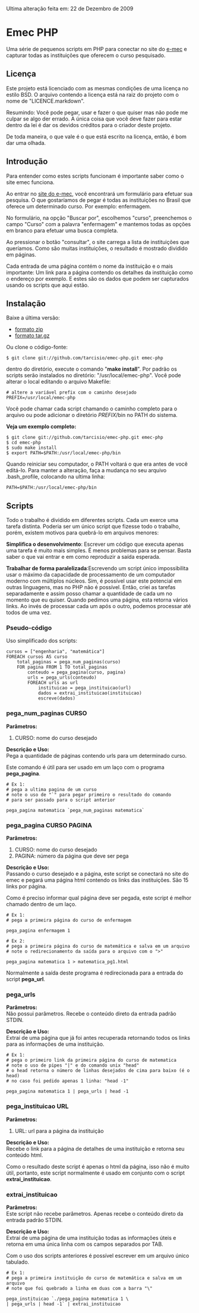 Ultima alteração feita em: 22 de Dezembro de 2009

# Emec PHP #

Uma série de pequenos scripts em PHP para conectar no site do 
[e-mec](http://emec.mec.gov.br/ "site do e-mec") e capturar
todas as instituições que oferecem o curso pesquisado.

## Licença ##
Este projeto está licenciado com as mesmas condições de uma licença no estilo BSD.
O arquivo contendo a licença está na raiz do projeto com o nome
de "LICENCE.markdown".

Resumindo: Você pode pegar, usar e fazer o que quiser mas não pode me culpar se
algo der errado. A única coisa que você deve fazer para estar dentro da lei é 
dar os devidos créditos para o criador deste projeto.

De toda maneira, o que vale é o que está escrito na licença, então, é bom dar
uma olhada.

## Introdução ##

Para entender como estes scripts funcionam é importante saber como o site emec
funciona.

Ao entrar no [site do e-mec](http://emec.mec.gov.br/ "site do e-mec"), 
você encontrará um formulário para efetuar sua pesquisa.
O que gostaríamos de pegar é todas as instituições no Brasil que oferece um 
determinado curso. Por exemplo: enfermagem.

No formulário, na opção "Buscar por", escolhemos "curso", preenchemos o campo
"Curso" com a palavra "enfermagem" e mantemos todas as opções em branco para 
efetuar uma busca completa.

Ao pressionar o botão "consultar", o site carrega a lista de instituições
que queríamos. Como são muitas instituições, o resultado é mostrado dividido 
em páginas.

Cada entrada de uma página contém o nome da instituição e o mais importante: Um
link para a página contendo os detalhes da instituição como o endereço por exemplo.
E estes são os dados que podem ser capturados usando os scripts que aqui estão.

## Instalação ##
Baixe a última versão:

*   [formato zip](http://github.com/tarcisio/emec-php/zipball/master "Download na versão zip")
*   [formato tar.gz](http://github.com/tarcisio/emec-php/tarball/master "Download na versão tar.gz")

Ou clone o código-fonte:

    $ git clone git://github.com/tarcisio/emec-php.git emec-php

dentro do diretório, execute o comando "__make install__". Por padrão os scripts
serão instalados no diretório: "/usr/local/emec-php". Você pode alterar o local
editando o arquivo Makefile:

    # altere a variável prefix com o caminho desejado
    PREFIX=/usr/local/emec-php

Você pode chamar cada script chamando o caminho completo para o arquivo ou pode
adicionar o diretório _PREFIX_/bin no PATH do sistema.

__Veja um exemplo completo:__

    
    $ git clone git://github.com/tarcisio/emec-php.git emec-php
    $ cd emec-php
    $ sudo make install
    $ export PATH=$PATH:/usr/local/emec-php/bin

Quando reiniciar seu computador, o PATH voltará o que era antes de você editá-lo.
Para manter a alteração, faça a mudança no seu arquivo .bash_profile, colocando
na ultima linha:

    PATH=$PATH:/usr/local/emec-php/bin

## Scripts ##

Todo o trabalho é dividido em diferentes scripts. Cada um exerce uma tarefa 
distinta. Poderia ser um único script que fizesse todo o trabalho, porém, 
existem motivos para quebrá-lo em arquivos menores:

__Simplifica o desenvolvimento__: Escrever um código que executa apenas uma tarefa
é muito mais simples. É menos problemas para se pensar. Basta saber o
que vai entrar e em como reproduzir a saída esperada.

__Trabalhar de forma paralelizada__:Escrevendo um script único
impossibilita usar o máximo da capacidade de processamento de um computador moderno
com múltiplos núcleos. Sim, é possível usar este potencial em outras linguagens, 
mas no PHP não é possível. Então, criei as tarefas separadamente e assim posso
chamar a quantidade de cada um no momento que eu quiser. Quando pedimos uma página,
esta retorna vários links. Ao invés de processar cada um após o outro, podemos
processar até todos de uma vez.

### Pseudo-código ###

Uso simplificado dos scripts:

    cursos = ["engenharia", "matemática"]
    FOREACH cursos AS curso
        total_paginas = pega_num_paginas(curso)
        FOR pagina FROM 1 TO total_paginas
            conteudo = pega_pagina(curso, pagina)
            urls = pega_urls(conteudo)
            FOREACH urls as url
                instituicao = pega_instituicao(url)
                dados = extrai_instituicao(instituicao)
                escreve(dados)

### pega_num_paginas CURSO  
__Parâmetros:__

1.   CURSO: nome do curso desejado

__Descrição e Uso:__  
Pega a quantidade de páginas contendo urls para um determinado curso.

Este comando é útil para ser usado em um laço com o programa __pega_pagina__.

    # Ex 1:
    # pega a ultima pagina de um curso
    # note o uso de "`" para pegar primeiro o resultado do comando
    # para ser passado para o script anterior
    
    pega_pagina matematica `pega_num_paginas matematica`

### pega_pagina CURSO PAGINA  

__Parâmetros:__

1.   CURSO: nome do curso desejado
2.   PAGINA: número da página que deve ser pega

__Descrição e Uso:__  
Passando o curso desejado e a página, este script se conectará no site do
emec e pegará uma página html contendo os links das instituições.
São 15 links por página.

Como é preciso informar qual página deve ser pegada, este script é melhor
chamado dentro de um laço.

    # Ex 1:
    # pega a primeira página do curso de enfermagem
    
    pega_pagina enfermagem 1
    
    # Ex 2:
    # pega a primeira página do curso de matemática e salva em um arquivo
    # note o redirecionamento da saída para o arquivo com o ">"
    
    pega_pagina matematica 1 > matematica_pg1.html
    

Normalmente a saída deste programa é redirecionada para a entrada do script
__pega_url__.


### pega_urls
__Parâmetros:__  
Não possui parâmetros. Recebe o conteúdo direto da entrada padrão STDIN.

__Descrição e Uso:__  
Extrai de uma página que já foi antes recuperada retornando todos os links
para as informações de uma instituição.

    # Ex 1:
    # pega o primeiro link da primeira página do curso de matematica
    # note o uso de pipes "|" e do comando unix "head"
    # o head retorna o número de linhas desejados de cima para baixo (é o head)
    # no caso foi pedido apenas 1 linha: "head -1"
    
    pega_pagina matematica 1 | pega_urls | head -1

### pega_instituicao URL
__Parâmetros:__

1.   URL: url para a página da instituição

__Descrição e Uso:__  
Recebe o link para a página de detalhes de uma instituição e retorna seu conteúdo
html.

Como o resultado deste script é apenas o html da página, isso não é muito útil,
portanto, este script normalmente é usado em conjunto com o 
script __extrai_instituicao__.


### extrai_instituicao
__Parâmetros:__  
Este script não recebe parâmetros. Apenas recebe o conteúdo direto da entrada
padrão STDIN.

__Descrição e Uso:__  
Extrai de uma página de uma instituição todas as informações úteis e retorna em
uma única linha com os campos separados por TAB.

Com o uso dos scripts anteriores é possível escrever em um arquivo único tabulado.

    # Ex 1:
    # pega a primeira instituição do curso de matemática e salva em um arquivo
    # note que foi quebrado a linha em duas com a barra "\"
    
    pega_instituicao `./pega_pagina matematica 1 \
    | pega_urls | head -1` | extrai_instituicao



